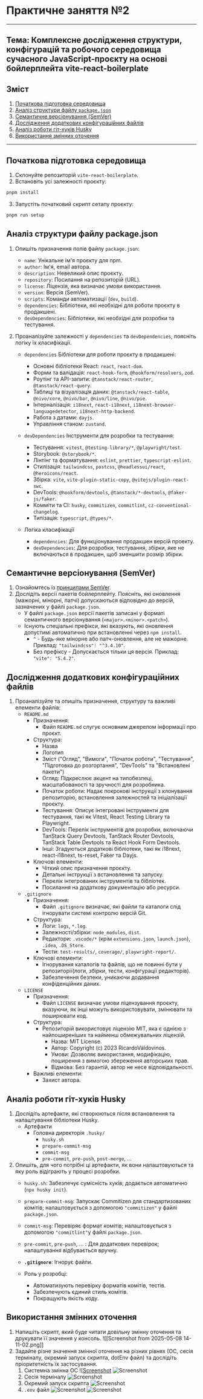 # Практичне заняття №2
---
## Тема: Комплексне дослідження структури, конфігурацій та робочого середовища сучасного JavaScript-проєкту на основі бойлерплейта vite-react-boilerplate

## Зміст
1. [Початкова підготовка середовища](#початкова-підготовка-середовища)
2. [Аналіз структури файлу `package.json`](#аналіз-структури-файлу-packagejson)
3. [Семантичне версіонування (SemVer)]()
4. [Дослідження додаткових конфігураційних файлів]()
5. [Аналіз роботи гіт-хуків Husky]()
6. [Використання змінних оточення]()

---
## Початкова підготовка середовища
1. Склонуйте репозиторій `vite-react-boilerplate`.
2. Встановіть усі залежності проєкту:
```bash
pnpm install
```
3. Запустіть початковий скрипт сетапу проєкту:
```bash
pnpm run setup
```


## Аналіз структури файлу package.json

1. Опишіть призначення полів файлу `package.json`:
	- `name`: Унікальне ім'я проєкту для npm.
	- `author`: Ім'я, email автора.
	- `description`: Невеликий опис проєкту.
	- `repository`: Посилання на репозиторій (URL).
	- `license`: Ліцензія, яка визначає умови використання.
	- `version`: Версія (SemVer).
	- `scripts`: Команди автоматизації (`dev`, `build`).
	- `dependencies`: Бібліотеки, які необхідні для роботи проєкту в продакшені.
	- `devDependencies`: Бібліотеки, які необхідні для розробки та тестування.

2. Проаналізуйте залежності у `dependencies` та `devDependencies`, поясніть логіку їх класифікації.
	- `dependencies`
		Бібліотеки для роботи проєкту в продакшені: 
		- Основні бібліотеки React: `react`, `react-dom`.
		- Форми та валідація: `react-hook-form`, `@hookform/resolvers`, `zod`.
		- Роутінг та API-запити: `@tanstack/react-router`, `@tanstack/react-query`.
		- Таблиці та візуалізація даних: `@tanstack/react-table`, `@nivo/core`, `@nivo/bar`, `@nivo/line`, `@nivo/pie`.
		- Інтерналізація: `i18next`, `react-i18next`, `i18next-browser-languagedetector`, `i18next-http-backend`.
		- Работа з датами: `dayjs`.
		- Управління станом: `zustand`.

	-  `devDependencies`
		Інструменти для розробки та тестування:
		- Тестування: `vitest`, `@testing-library/*`, `@playwright/test`.
		- Storybook: `@storybook/*`.
		- Лінтінг та форматування: `eslint`, `prettier`, `typescript-eslint`.
		- Стилізація: `tailwindcss`, `postcss`, `@headlessui/react`, `@heroicons/react`.
		- Збірка: `vite`, `vite-plugin-static-copy`, `@vitejs/plugin-react-swc`.
		- DevTools: `@hookform/devtools`, `@tanstack/*-devtools`, `@faker-js/faker`.
		- Комміти та CI: `husky`, `commitizen`, `commitlint`, `cz-conventional-changelog`.
		- Типізація: `typescript`, `@types/*`.

	- Логіка класифікації
		- `dependencies`: Для функціонування продакшен версій проекту.
		- `devDependencies`: Для розробки, тестування, збірки, яке не включаються в продакшен, щоб зменшити розмір збірки.


## Семантичне версіонування (SemVer)
1. Ознайомтесь із [принципами SemVer](https://semver.org/).
2. Дослідіть версії пакетів бойлерплейту. Поясніть, які оновлення (мажорні, мінорні, патчі) допускаються відповідно до версій, зазначених у файлі `package.json`.
	-  У файлі `package.json` версії пакетів записані у форматі семантичного версіонування (`<major>.<minor>.<patch>`). 
	- Існують спеціальні префікси, які вказують, які оновлення допустимі автоматично при встановленні через `npm install`.
		- `^` - Будь-яке мінорне або патч-оновлення, але не мажорне. Приклад: `"tailwindcss": "^3.4.10"`.
		- Без префіксу - Допускається тільки ця версія. Приклад: `"vite": "5.4.2"`.


## Дослідження додаткових конфігураційних файлів
1. Проаналізуйте та опишіть призначення, структуру та важливі елементи файлів:
	- `README.md`
		- Призначення:
			- Файл `README.md` слугує основним джерелом інформації про проєкт.
		- Структура:
			- Назва
			- Логотип
			- Зміст ("Огляд", "Вимоги", "Початок роботи", "Тестування", "Підготовка до розгортання", "DevTools" та "Встановлені пакети")
			- Огляд: Підкреслює акцент на типобезпеці, масштабованості та зручності для розробника.
			- Початок роботи: Надає покрокові інструкції з клонування репозиторію, встановлення залежностей та ініціалізації проєкту.
			- Тестування: Описує інтегровані інструменти для тестування, такі як Vitest, React Testing Library та Playwright.
		    - DevTools: Перелік інструментів для розробки, включаючи TanStack Query Devtools, TanStack Router Devtools, TanStack Table Devtools та React Hook Form Devtools.
			- Інші: Згадуються додаткові бібліотеки, такі як i18next, react-i18next, ts-reset, Faker та Dayjs.
		- Ключові елементи:
			- Чіткий опис призначення проєкту.
			- Детальні інструкції з встановлення та запуску.
			- Перелік інтегрованих інструментів та бібліотек.
		    - Посилання на додаткову документацію або ресурси.
	- `.gitignore`
		- Призначення:
			- Файл `.gitignore` визначає, які файли та каталоги слід ігнорувати системі контролю версій Git.
		- Структура:
			- Логи: `logs`, `*.log`.
			- Залежності/збірки: `node_modules`, `dist`.
			- Редактори: `.vscode/*` (крім `extensions.json`, `launch.json`), `.idea`, `.DS_Store`.
			- Тести: `test-results/`, `coverage/`, `playwright-report/`.
		- Ключові елементи:
			- Ігнорування каталогів та файлів, що не повинні бути у репозиторії(логи, збірки, тести, конфігурації редакторів).
			- Забезпечення безпеки, уникаючи додавання конфіденційних даних.
	- `LICENSE`
		- Призначення:
			- Файл `LICENSE` визначає умови ліцензування проєкту, вказуючи, як інші можуть використовувати, змінювати та поширювати код.
		- Структура:
			- Репозиторій використовує ліцензію MIT, яка є однією з найпоширеніших та найменш обмежувальних ліцензій.
				- Назва: MIT License.
				- Автор: Copyright (c) 2023 RicardoValdovinos.
				- Умови: Дозволяє використання, модифікацію, поширення з вимогою збереження авторських прав.
				- Відмова: Без гарантій, автор не несе відповідальності.
		- Важливі елементи:
			- Захист автора.


## Аналіз роботи гіт-хуків Husky
1. Дослідіть артефакти, які створюються після встановлення та налаштування бібліотеки Husky.
	- Артефакти
		- Головна директорія `.husky/`
			- `husky.sh`
			- `prepare-commit-msg`
			- `commit-msg`
			- `pre-commit`, `pre-push`, `post-merge`, ...
2. Опишіть, для чого потрібні ці артефакти, як вони налаштовуються та яку роль відіграють у процесі розробки.
	- `husky.sh`: Забезпечує сумісність хуків; додається автоматично (`npx husky init`).
	- `prepare-commit-msg`: Запускає Commitizen для стандартизованих комітів; налаштовується з допомогою `"commitizen"` у файлі `package.json`.
	- `commit-msg`: Перевіряє формат комітів; налаштовується з допомогою `"commitlint"`у файлі `package.json`.
	- `pre-commit`, `pre-push`, ... : Для додаткових перевірок; налаштування відбувається вручну.
	- **`.gitignore`**: Ігнорує файли.

	- Роль у розробці:
		- Автоматизують перевірку форматів комітів, тестів.
		- Забезпечують єдиний стиль комітів.
		- Покращують якість коду.



## Використання змінних оточення
1. Напишіть скрипт, який буде читати довільну змінну оточення та друкувати її значення у консоль.
	![[Screenshot from 2025-05-08 14-11-02.png]]
2. Задайте різне значення змінної оточення на різних рівнях (ОС, сесія терміналу, окремий запуск скрипта, dotEnv файл) та дослідіть пріоритетність їх застосування.
	1. Системна змінна ОС
		![[Screenshot](https://github.com/nick319933/KPZ/blob/main/PR3/screenshots/Screenshot%20from%202025-05-08%2014-07-20.png)
		![Screenshot](https://github.com/nick319933/KPZ/blob/main/PR3/screenshots/Screenshot%20from%202025-05-08%2014-00-29.png)
	2. Сесія терміналу
		![Screenshot](https://github.com/nick319933/KPZ/blob/main/PR3/screenshots/Screenshot%20from%202025-05-08%2014-01-55.png)
	3. Окремий запуск скрипта
		![Screenshot](https://github.com/nick319933/KPZ/blob/main/PR3/screenshots/Screenshot%20from%202025-05-08%2014-03-40.png)
	4. `.env` файл
		![Screenshot](https://github.com/nick319933/KPZ/blob/main/PR3/screenshots/Screenshot%20from%202025-05-08%2014-05-25.png)
		![Screenshot](https://github.com/nick319933/KPZ/blob/main/PR3/screenshots/Screenshot%20from%202025-05-08%2014-16-48.png)
